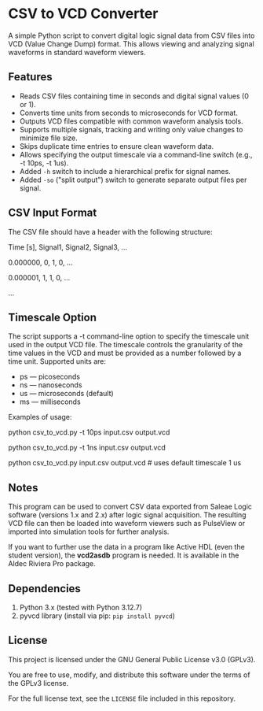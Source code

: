 # CSV to VCD Converter

A simple Python script to convert digital logic signal data from CSV files into VCD (Value Change Dump) format.
This allows viewing and analyzing signal waveforms in standard waveform viewers.

## Features

- Reads CSV files containing time in seconds and digital signal values (0 or 1).
- Converts time units from seconds to microseconds for VCD format.
- Outputs VCD files compatible with common waveform analysis tools.
- Supports multiple signals, tracking and writing only value changes to minimize file size.
- Skips duplicate time entries to ensure clean waveform data.
- Allows specifying the output timescale via a command-line switch (e.g., -t 10ps, -t 1us).
- Added `-h` switch to include a hierarchical prefix for signal names.
- Added `-so` ("split output") switch to generate separate output files per signal.

## CSV Input Format

The CSV file should have a header with the following structure:

Time [s], Signal1, Signal2, Signal3, ...

0.000000, 0, 1, 0, ...

0.000001, 1, 1, 0, ...

...

## Timescale Option
The script supports a -t command-line option to specify the timescale unit used in the output VCD file. The timescale controls the granularity of the time values in the VCD and must be provided as a number followed by a time unit. Supported units are:

- ps — picoseconds
- ns — nanoseconds
- us — microseconds (default)
- ms — milliseconds

Examples of usage:

python csv_to_vcd.py -t 10ps input.csv output.vcd

python csv_to_vcd.py -t 1ns input.csv output.vcd

python csv_to_vcd.py input.csv output.vcd   # uses default timescale 1 us


## Notes
This program can be used to convert CSV data exported from Saleae Logic software (versions 1.x and 2.x) after logic signal acquisition.
The resulting VCD file can then be loaded into waveform viewers such as PulseView or imported into simulation tools for further analysis.

If you want to further use the data in a program like Active HDL (even the student version), the **vcd2asdb** program is needed. It is available in the Aldec Riviera Pro package.

## Dependencies

1. Python 3.x (tested with Python 3.12.7)
2. pyvcd library (install via pip: `pip install pyvcd`)

## License

This project is licensed under the GNU General Public License v3.0 (GPLv3).

You are free to use, modify, and distribute this software under the terms of the GPLv3 license.

For the full license text, see the `LICENSE` file included in this repository.


